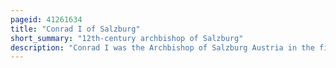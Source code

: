 ```yaml
---
pageid: 41261634
title: "Conrad I of Salzburg"
short_summary: "12th-century archbishop of Salzburg"
description: "Conrad I was the Archbishop of Salzburg Austria in the first Half of the 12th Century."
---
```

